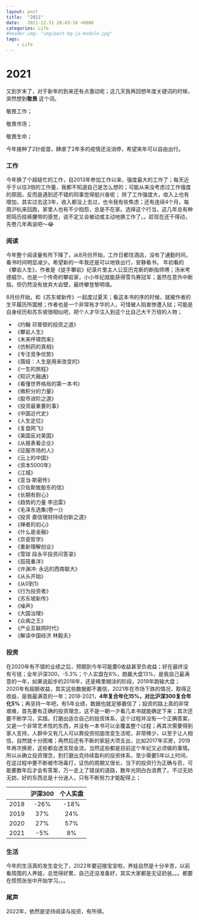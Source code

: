 ```yaml
---
layout: post
title:  "2021"
date:   2021-12-31 20:43:16 +0800
categories: Life
#header-img: "img/post-bg-js-module.jpg"
tags:
    - Life
---
```




# 2021


又到岁末了，对于新年的到来还有点激动呢；这几天我再回想年度关键词的时候，突然想到**敬畏** 这个词。

敬畏工作；

敬畏市场；

敬畏生命；


今年接种了2针疫苗，肆虐了2年多的疫情还没消停，希望来年可以自由出行。

### 工作
今年换了个超级忙的工作，自2013年参加工作以来，强度最大的工作了；每天近乎于以往3倍的工作量，我都不知道自己是怎么想的；可能从来没考虑过工作强度的原因，反而是遇到还不错的同事觉得挺兴奋呢；
除了工作强度大，收入上也有增加，其实过去这3年，收入都没上去过，也令我有些焦虑；还有连续4个月，每周沪杭来回跑，家里人也有不少抱怨，总是不在家。选择这个行当，这几年总有种把简历挂裤腰带的感觉，说不定又会被动或主动地换工作了。。趁现在还干得动，先卷几年再说吧～😂



### 阅读

今年整个阅读量有所下降了，从8月份开始，工作日都住酒店，没有了通勤时间，看书时间明显减少。希望新的一年我还是可以地铁出行，安静看书。
年初看的《攀岩人生》，作者是《徒手攀岩》纪录片里主人公亚历克斯的断指师傅；汤米考德威尔，也是一个传奇的攀岩家，小小年纪就能获得雪鸟赛冠军；虽然在意外中断指，但仍然没有放弃大岩壁，最终攀登黎明墙。

8月份开始，和《苏东坡新传》一起度过夏天；看这本书的序的时候，就被作者的生平履历所震撼；作者也是一个非常有才华的人，可惜被人陷害惨遭入狱；可能是自身经历和苏东坡很相似吧，把个人才华注入到这个比自己大千万倍的人物；

* 《约翰 邓普顿的投资之道》
* 《攀岩人生》
* 《未来呼啸而来》
* 《仿制药的真相》
* 《专注竞争优势》
* 《薇娅：人生是用来改变的》
* 《一生的旅程》
* 《知识大融通》
* 《看懂世界格局的第一本书》
* 《微积分的力量》
* 《股市进阶之道》
* 《投资最重要的事》
* 《中国近代史》
* 《人生定位》
* 《复盘网飞》
* 《美国反对美国》
* 《从报表看企业》
* 《征服市场的人》
* 《云上的中国》
* 《资本5000年》
* 《江城》
* 《亚当·斯密传》
* 《贝佐斯致股东的信》
* 《长期有耐心》
* 《趋势的力量 李迅雷》
* 《毛泽东选集(卷一)》
* 《投资 嘉信理财持续创新之道》
* 《禅者的初心》
* 《什么是金融》
* 《京瓷哲学》
* 《重新理解创业》
* 《雪球 段永平投资问答录》
* 《孤筏重洋》
* 《许渊冲: 永远的西南联大》
* 《从头开始》
* 《从0到1》
* 《行为投资者》
* 《苏东坡新传》
* 《噪声》
* 《大国治理》
* 《众病之王》
* 《产业互联网时代》
* 《解读中国经济 林毅夫》



### 投资

在2020年有不错的业绩之后，预期到今年可能要0收益甚至负收益；好在最终没有亏钱；全年沪深300，-5.3%；个人实盘在8%，跑赢大盘13%，是我自己最满意的一年，如果说起步的2018年，还是稀里糊涂的阶段，2019年跑输大盘；2020年有超额收益，其实这些数据都不置信，2021年在市场下跌的情况，取得正收益，是我最满意的一年；2018-2021，**4年复合年化15%，对比沪深300复合年化5%**；再坚持一年吧，有5年业绩，数据也就足够置信了；投资的路上真的非常艰难，首先要有正确的投资理念，这不是一朝一夕看几本书就能确定下来；其次还要不断学习，实践，打磨出适合自己的投资体系，这个过程并没有一个正确答案，又是一个非常艺术性的东西，并没有一本书可以全覆盖整个过程；再其次需要得到家人支持，人群中又有几人可以靠投资彻底改变生活呢，非常稀少，以至于让人相信，自然就十分困难；再然后还有不断的家庭大项支出，比如2017年买房，2019年再次换房，这些都会透支现金流，当然这些都是目前这个年纪又必须做的事情。所以从确立投资理念，到打磨出克持续盈利的投资体系，至少需要5年以上时间，在这过程中要不断被市场毒打，证伪的周期又很长，当下的投资行为正确与否，可能要数年后才会有答案，万一走上了错误的道路，数年光阴白白浪费了。不过无妨无妨，好的东西总是十分迷人，只有不断努力才能配得上；

||沪深300|个人实盘|
|:--:|:--:|:--:|
|2018|-26%|-18%|
|2019|37%|24%|
|2020|27%|57%|
|2021|-5%|8%|

### 生活

今年的生活真的发生变化了，2022年要迎接宝宝啦，养娃自然是十分辛苦，以前看周围的人养娃，总觉得好累，自己还没准备好，其实大家都是无证奶爸。。。都要在慌慌张张中开始学习。。。

### 尾声

2022年，依然是坚持阅读与投资，有所得。
